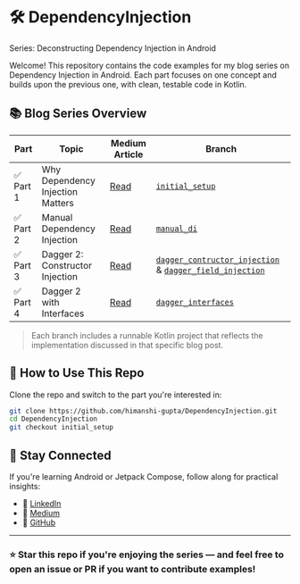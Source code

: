 # 🛠️ DependencyInjection
Series: Deconstructing Dependency Injection in Android

Welcome! This repository contains the code examples for my blog series on Dependency Injection in Android. Each part focuses on one concept and builds upon the previous one, with clean, testable code in Kotlin.


## 📚 Blog Series Overview

| Part | Topic |  Medium Article | Branch |
|------|-------------------------------|-----------------------------|------------|
| ✅ Part 1 | Why Dependency Injection Matters | [Read](https://guptahimanshi.medium.com/part-1-why-dependency-injection-matters-in-android-e9d9b67e32f2) | [`initial_setup`](https://github.com/himanshi-gupta/DependencyInjection/tree/initial_setup) |
| ✅ Part 2 | Manual Dependency Injection | [Read](https://guptahimanshi.medium.com/️-part-2-manual-dependency-injection-the-first-step-3a3beac51680) | [`manual_di`](https://github.com/himanshi-gupta/DependencyInjection/tree/manual_di) |
| ✅ Part 3 | Dagger 2: Constructor Injection  | [Read](https://medium.com/@guptahimanshi/️-part-3-dagger-2-deep-dive-constructor-vs-field-injection-cc9bbe846f7f) | [`dagger_contructor_injection`](https://github.com/himanshi-gupta/DependencyInjection/tree/dagger_contructor_injection) & [`dagger_field_injection`](https://github.com/himanshi-gupta/DependencyInjection/tree/dagger_field_injection)|
| ✅ Part 4  | Dagger 2 with Interfaces | [Read](https://guptahimanshi.medium.com/part-4-dagger-2-with-interfaces-decoupling-like-a-pro-492f7079c04d) | [`dagger_interfaces`](https://github.com/himanshi-gupta/DependencyInjection/tree/dagger_interfaces) |

> Each branch includes a runnable Kotlin project that reflects the implementation discussed in that specific blog post.


## 📂 How to Use This Repo

Clone the repo and switch to the part you're interested in:

```bash
git clone https://github.com/himanshi-gupta/DependencyInjection.git
cd DependencyInjection
git checkout initial_setup
```
## 🙌 Stay Connected

If you're learning Android or Jetpack Compose, follow along for practical insights:

- 🔗 [LinkedIn](https://www.linkedin.com/in/himanshi-gupta-b341531a4/)
- 🔗 [Medium](https://guptahimanshi.medium.com/)
- 🔗 [GitHub](https://github.com/himanshi-gupta)

---

### ⭐️ Star this repo if you're enjoying the series — and feel free to open an issue or PR if you want to contribute examples!


